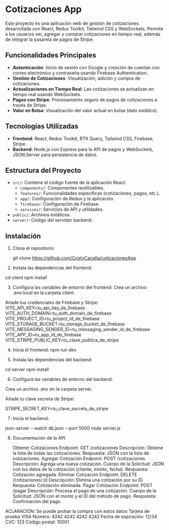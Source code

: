 # Cotizaciones App

Este proyecto es una aplicación web de gestión de cotizaciones desarrollada con React, Redux Toolkit, Tailwind CSS y WebSockets. Permite a los usuarios ver, agregar y comprar cotizaciones en tiempo real, además de integrar la pasarela de pagos de Stripe.

## Funcionalidades Principales

- **Autenticación**: Inicio de sesión con Google y creación de cuentas con correo electrónico y contraseña usando Firebase Authentication.
- **Gestión de Cotizaciones**: Visualización, adición y compra de cotizaciones.
- **Actualizaciones en Tiempo Real**: Las cotizaciones se actualizan en tiempo real usando WebSockets.
- **Pagos con Stripe**: Procesamiento seguro de pagos de cotizaciones a través de Stripe.
- **Valor en Bolsa**: Visualización del valor actual en bolsa (dato estático).

## Tecnologías Utilizadas

- **Frontend**: React, Redux Toolkit, RTK Query, Tailwind CSS, Firebase, Stripe.
- **Backend**: Node.js con Express para la API de pagos y WebSockets, JSON Server para persistencia de datos.

## Estructura del Proyecto

- `src/`: Contiene el código fuente de la aplicación React.
  - `components/`: Componentes reutilizables.
  - `features/`: Funcionalidades específicas (cotizaciones, pagos, etc.).
  - `app/`: Configuración de Redux y la aplicación.
  - `firebase/`: Configuración de Firebase.
  - `services/`: Servicios de API y utilidades.
- `public/`: Archivos estáticos.
- `server/`: Código del servidor backend.

## Instalación

1. Clona el repositorio:
   
   git clone https://github.com/CristyCanalla/cotizacionesApp

2. Instala las dependencias del frontend:

cd client
npm install

3. Configura las variables de entorno del frontend:
Crea un archivo .env.local en la carpeta client.

Añade tus credenciales de Firebase y Stripe:
VITE_API_KEY=tu_api_key_de_firebase
VITE_AUTH_DOMAIN=tu_auth_domain_de_firebase
VITE_PROJECT_ID=tu_project_id_de_firebase
VITE_STORAGE_BUCKET=tu_storage_bucket_de_firebase
VITE_MESSAGING_SENDER_ID=tu_messaging_sender_id_de_firebase
VITE_APP_ID=tu_app_id_de_firebase
VITE_STRIPE_PUBLIC_KEY=tu_clave_publica_de_stripe

4. Inicia el frontend:
npm run dev

5. Instala las dependencias del backend:

cd server
npm install

6. Configura las variables de entorno del backend:

Crea un archivo .env en la carpeta server.

Añade tu clave secreta de Stripe:

STRIPE_SECRET_KEY=tu_clave_secreta_de_stripe

7. Inicia el backend:

  json-server --watch db.json --port 5000
  node server.js

8.  Documentación de la API

    Obtener Cotizaciones
       Endpoint: GET /cotizaciones
       Descripción: Obtiene la lista de todas las cotizaciones.
       Respuesta: JSON con la lista de cotizaciones.
    Agregar Cotización
       Endpoint: POST /cotizaciones
       Descripción: Agrega una nueva cotización.
       Cuerpo de la Solicitud: JSON con los datos de la cotización (cliente, monto, fecha).
       Respuesta: Cotización agregada.
    Eliminar Cotización
       Endpoint: DELETE /cotizaciones/:id
       Descripción: Elimina una cotización por su ID.
       Respuesta: Cotización eliminada.
    Pagar Cotización
       Endpoint: POST /pagar
       Descripción: Procesa el pago de una cotización.
       Cuerpo de la Solicitud: JSON con el monto y el ID del método de pago.
       Respuesta: Confirmación del pago.

ACLARACIÓN:
Se puede probar la compra con estos datos
Tarjeta de prueba VISA
Número: 4242 4242 4242 4242
Fecha de expiración: 12/34
CVC: 123
Código postal: 10001 